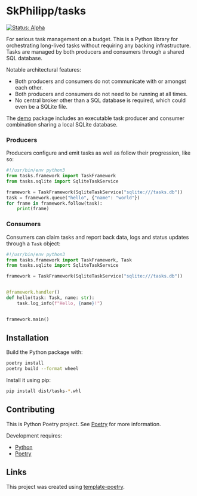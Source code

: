 # SkPhilipp/tasks

[![Status: Alpha](https://img.shields.io/badge/status-alpha-red)](https://release-engineers.com/open-source-badges/)

For serious task management on a budget. This is a Python library for orchestrating long-lived tasks without requiring any backing infrastructure. Tasks
are managed by both producers and consumers through a shared SQL database.

Notable architectural features:

- Both producers and consumers do not communicate with or amongst each other.
- Both producers and consumers do not need to be running at all times.
- No central broker other than a SQL database is required, which could even be a SQLite file.

The [demo](demo) package includes an executable task producer and consumer combination sharing a local SQLite database.

### Producers

Producers configure and emit tasks as well as follow their progression, like so:

```python
#!/usr/bin/env python3
from tasks.framework import TaskFramework
from tasks.sqlite import SqliteTaskService

framework = TaskFramework(SqliteTaskService("sqlite:///tasks.db"))
task = framework.queue("hello", {"name": "world"})
for frame in framework.follow(task):
    print(frame)
```

### Consumers

Consumers can claim tasks and report back data, logs and status updates through a `Task` object:

```python
#!/usr/bin/env python3
from tasks.framework import TaskFramework, Task
from tasks.sqlite import SqliteTaskService

framework = TaskFramework(SqliteTaskService("sqlite:///tasks.db"))


@framework.handler()
def hello(task: Task, name: str):
    task.log_info(f"Hello, {name}!")


framework.main()
```

## Installation

Build the Python package with:

```bash
poetry install
poetry build --format wheel
```

Install it using pip:

```bash
pip install dist/tasks-*.whl
```

## Contributing

This is Python Poetry project.
See [Poetry](https://python-poetry.org/) for more information.

Development requires:

- [Python](https://www.python.org/)
- [Poetry](https://python-poetry.org/)

## Links

This project was created using [template-poetry](https://github.com/release-engineers/template-poetry).
